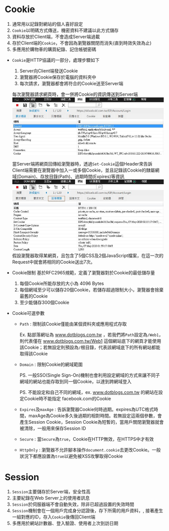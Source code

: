 # Cookie

1. 通常用以記錄對網站的個人喜好設定
2. `Cookie`以明碼方式傳送，機密資料不建議以此方式儲存
3. 資料存放於Client端，不會造成Server端過載
4. 存於Client端的`Cookie`，不會因為瀏覽器關閉而消失(直到時效失效為止)
5. 多應用於購物車的購買紀錄、記住帳號密碼

- `Cookie`是HTTP協議的一部分，處理步驟如下
  1. Server向Client端發送Cookie
  2. 瀏覽器將Cookie保存於電腦的資料夾中
  3. 每次請求，瀏覽器都會將符合的Cookie送至Server端
  
  每次瀏覽器請求網頁時，會一併將Cookie的資訊傳送到Server端
  ![Dashboard](https://github.com/YiHsuanLi0113/DailyNote/blob/master/Images/requestCookie.JPG)
  
  當Server端將網頁回傳給瀏覽器時，透過`Set-Cookie`這個Header來告訴Client端需要在瀏覽器中加入一或多個Cookie，並且記錄該Cookie的隸屬網域(Domain)、存放目錄(Path)、過期時間(Expires)等資訊
  ![Dashboard](https://github.com/YiHsuanLi0113/DailyNote/blob/master/Images/responseCookie.JPG)
  假設瀏覽器取得某網頁，且包含了5個CSS及2個JavaScript檔案，在這一次的Request中就會將相同的Cookie送出7次。
  
- Cookie限制
  基於RFC2965規範，定義了瀏覽器對於Cookie的最低儲存量
  1. 每個Cookie所能存放的大小為 4096 Bytes
  2. 每個網域至少可以儲存20個Cookie，若儲存超過限制大小，瀏覽器會捨棄最舊的Cookie
  3. 至少能儲存300個Cookie

- Cookie可選參數
  - `Path` : 限制該Cookie僅能由某個資料夾或應用程式存取
  
    Ex. 點部落網址為 www.dotblogs.com.tw ，若我們將`Path`設定為`/Web1`，則代表僅在 www.dotblogs.com.tw/Web1 這個網站底下的網頁才能使用該Cookie；若無設定則預設為`/`根目錄，代表該網域底下的所有網站都能取得該Cookie
  - `Domain` : 限制Cookie的網域範圍
  
    PS. 一般SSO(Single Sign-On)機制也會利用設定網域的方式來讓不同子網域的網站也能存取到同一個Cookie，以達到跨網域登入
    
    PS. 不能設定和自己不同的網域，ex. www.dotblogs.com.tw 的網站在設定Cookie時不能指定 facebook.com的Cookie
  - `Expires`及`maxAge` : 告訴瀏覽器Cookie何時過期。expires為UTC格式時間，maxAge為Cookie多久後過期的相對時間。若無設定這兩個參數，會產生Session Cookie，Session Cookie為短暫的，當用戶關閉瀏覽器就會被清除，一般用來保存Session ID 
  - `Secure` : 當`Secure`為`true`，Cookie在HTTP無效，在HTTPS中才有效
  - `HttpOnly` : 瀏覽器不允許腳本操作`document.cookie`去更改Cookie。一般狀況下都應設置為`true`以避免被XSS攻擊取得Cookie

# Session

1. `Session`主要儲存於Server端，安全性高
2. 主要紀錄在Web Server上的使用者訊息
3. `Session`於伺服器端不會自動失效，除非已超過設置的失效時間
4. `Session`機制會在一個用戶完成身分認證後，存下所需的用戶資料，, 接著產生一組對應的ID，存入`Cookie`後傳回Client端
5. 多應用於網站計數器、登入驗證、使用者上次到訪日期
